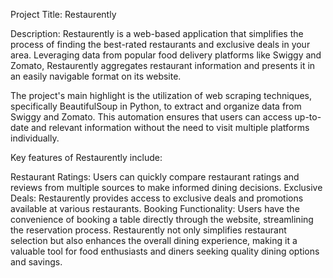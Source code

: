 Project Title: Restaurently

Description:
Restaurently is a web-based application that simplifies the process of finding the best-rated restaurants and exclusive deals in your area. Leveraging data from popular food delivery platforms like Swiggy and Zomato, Restaurently aggregates restaurant information and presents it in an easily navigable format on its website.

The project's main highlight is the utilization of web scraping techniques, specifically BeautifulSoup in Python, to extract and organize data from Swiggy and Zomato. This automation ensures that users can access up-to-date and relevant information without the need to visit multiple platforms individually.

Key features of Restaurently include:

Restaurant Ratings: Users can quickly compare restaurant ratings and reviews from multiple sources to make informed dining decisions.
Exclusive Deals: Restaurently provides access to exclusive deals and promotions available at various restaurants.
Booking Functionality: Users have the convenience of booking a table directly through the website, streamlining the reservation process.
Restaurently not only simplifies restaurant selection but also enhances the overall dining experience, making it a valuable tool for food enthusiasts and diners seeking quality dining options and savings.
